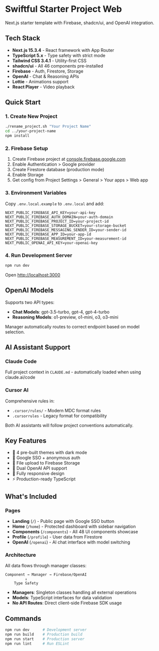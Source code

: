 # Swiftful Starter Project Web

Next.js starter template with Firebase, shadcn/ui, and OpenAI integration.

## Tech Stack

- **Next.js 15.3.4** - React framework with App Router
- **TypeScript 5.x** - Type safety with strict mode
- **Tailwind CSS 3.4.1** - Utility-first CSS
- **shadcn/ui** - All 46 components pre-installed
- **Firebase** - Auth, Firestore, Storage
- **OpenAI** - Chat & Reasoning APIs
- **Lottie** - Animations support
- **React Player** - Video playback

## Quick Start

### 1. Create New Project
```bash
./rename_project.sh "Your Project Name"
cd ../your-project-name
npm install
```

### 2. Firebase Setup

1. Create Firebase project at [console.firebase.google.com](https://console.firebase.google.com)
2. Enable Authentication > Google provider
3. Create Firestore database (production mode)
4. Enable Storage
5. Get config from Project Settings > General > Your apps > Web app

### 3. Environment Variables

Copy `.env.local.example` to `.env.local` and add:

```env
NEXT_PUBLIC_FIREBASE_API_KEY=your-api-key
NEXT_PUBLIC_FIREBASE_AUTH_DOMAIN=your-auth-domain
NEXT_PUBLIC_FIREBASE_PROJECT_ID=your-project-id
NEXT_PUBLIC_FIREBASE_STORAGE_BUCKET=your-storage-bucket
NEXT_PUBLIC_FIREBASE_MESSAGING_SENDER_ID=your-sender-id
NEXT_PUBLIC_FIREBASE_APP_ID=your-app-id
NEXT_PUBLIC_FIREBASE_MEASUREMENT_ID=your-measurement-id
NEXT_PUBLIC_OPENAI_API_KEY=your-openai-key
```

### 4. Run Development Server
```bash
npm run dev
```

Open [http://localhost:3000](http://localhost:3000)

## OpenAI Models

Supports two API types:
- **Chat Models**: gpt-3.5-turbo, gpt-4, gpt-4-turbo
- **Reasoning Models**: o1-preview, o1-mini, o3, o3-mini

Manager automatically routes to correct endpoint based on model selection.

## AI Assistant Support

### Claude Code
Full project context in `CLAUDE.md` - automatically loaded when using claude.ai/code

### Cursor AI
Comprehensive rules in:
- `.cursor/rules/` - Modern MDC format rules
- `.cursorrules` - Legacy format for compatibility

Both AI assistants will follow project conventions automatically.

## Key Features

- 🎨 4 pre-built themes with dark mode
- 🔐 Google SSO + anonymous auth
- 📁 File upload to Firebase Storage
- 🤖 Dual OpenAI API support
- 📱 Fully responsive design
- ⚡ Production-ready TypeScript

## What's Included

### Pages
- **Landing** (`/`) - Public page with Google SSO button
- **Home** (`/home`) - Protected dashboard with sidebar navigation
- **Components** (`/components`) - All 48 UI components showcase
- **Profile** (`/profile`) - User data from Firestore
- **OpenAI** (`/openai`) - AI chat interface with model switching

### Architecture
All data flows through manager classes:
```
Component → Manager → Firebase/OpenAI
         ↓
    Type Safety
```
- **Managers**: Singleton classes handling all external operations
- **Models**: TypeScript interfaces for data validation
- **No API Routes**: Direct client-side Firebase SDK usage

## Commands

```bash
npm run dev      # Development server
npm run build    # Production build
npm run start    # Production server
npm run lint     # Run ESLint
```